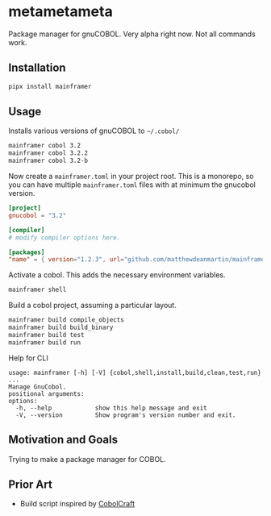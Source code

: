 # metametameta

Package manager for gnuCOBOL. Very alpha right now. Not all commands work.

## Installation

```bash
pipx install mainframer
```

## Usage

Installs various versions of gnuCOBOL to `~/.cobol/`
```bash
mainframer cobol 3.2
mainframer cobol 3.2.2
mainframer cobol 3.2-b
```

Now create a `mainframer.toml` in your project root. This is a monorepo, so you can have multiple `mainframer.toml` 
files with at minimum the gnucobol version.

```toml
[project]
gnucobol = "3.2"

[compiler]
# modify compiler options here.

[packages]
"name" = { version="1.2.3", url="github.com/matthewdeanmartin/mainframer" }
```

Activate a cobol. This adds the necessary environment variables.
```bash
mainframer shell
```

Build a cobol project, assuming a particular layout.
```bash
mainframer build compile_objects
mainframer build build_binary
mainframer build test
mainframer build run
```

Help for CLI
```text
usage: mainframer [-h] [-V] {cobol,shell,install,build,clean,test,run} ...
Manage GnuCobol.
positional arguments:
options:
  -h, --help            show this help message and exit
  -V, --version         Show program's version number and exit.
```

## Motivation and Goals

Trying to make a package manager for COBOL.

## Prior Art
- Build script inspired by [CobolCraft](https://github.com/meyfa/CobolCraft)
